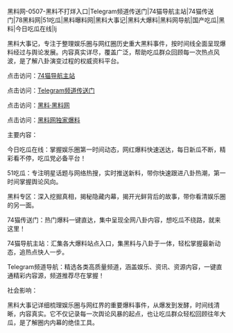 #
黑料网-0507-黑料不打烊入口|Telegram频道传送门|74猫导航主站|74猫传送门|78黑料网|51吃瓜|黑料曝料网|黑料大事记|黑料大爆料|黑料网导航|国产吃瓜|黑料|今日吃瓜在线|lj

黑料大事记，专注于整理娱乐圈与网红圈历史重大黑料事件，按时间线全面呈现爆料经过与舆论发展。内容真实详尽，覆盖广泛，帮助吃瓜群众回顾每一次热点风波，是了解八卦演变过程的权威资料平台。


点击访问：<a href="https://74mao.com/">74猫导航主站</a>

点击访问：<a href="https://74mao.com/">Telegram频道传送门</a>

点击访问：<a href="https://tyer.pages.dev/">黑料·黑料网</a>

点击访问：<a href="https://sdfsh.pages.dev/">黑料网独家爆料</a>


主要内容：

今日吃瓜在线：掌握娱乐圈第一时间动态，网红爆料快速送达，每日新瓜不断，精彩看不停，吃瓜党必备平台！

51吃瓜：专注明星话题与网络热搜，实时推送新料，带你快速跟进八卦热潮，第一时间掌握舆论风向。

黑料专区：深入挖掘真相，揭秘隐藏内幕，揭开光鲜背后的故事，带你看清娱乐圈的另一面。

74猫传送门：热门爆料一键直达，集中呈现全网八卦内容，想吃瓜不绕路，就来这里！

74猫导航主站：汇集各大爆料站点入口，集黑料与八卦于一体，轻松掌握最新动态，追热点快人一步。

Telegram频道导航：精选各类高质量频道，涵盖娱乐、资讯、资源内容，一键直通精彩内容源，频道推荐尽在掌握！

社会影响：

黑料大事记详细梳理娱乐圈与网红界的重要爆料事件，从爆发到发酵，时间线清晰，内容真实。它不仅记录每一次舆论风暴的起点，也让吃瓜群众轻松回顾往年大瓜，是了解圈内内幕的绝佳工具。

<span style="display:none;">[Canonical link](https://github.com/mb07052025/9832 ）</span>
